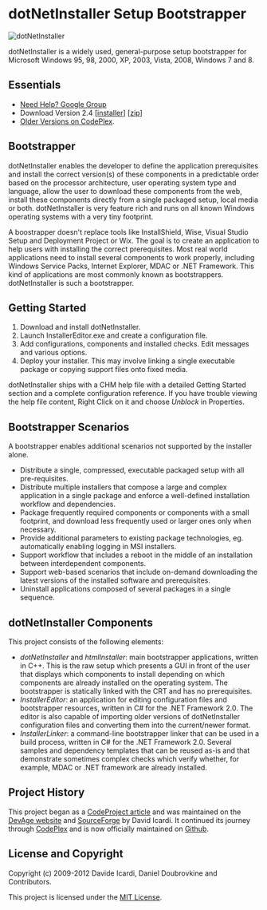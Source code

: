 dotNetInstaller Setup Bootstrapper
==================================

![dotNetInstaller](https://github.com/dblock/dotnetinstaller/raw/master/Documentation/Images/Logo.gif)

dotNetInstaller is a widely used, general-purpose setup bootstrapper for Microsoft Windows 95, 98, 2000, XP, 2003, Vista, 2008, Windows 7 and 8.

Essentials
----------

* [Need Help? Google Group](http://groups.google.com/group/dotnetinstaller)
* Download Version 2.4
  [[installer](https://github.com/dblock/dotnetinstaller/releases/download/2.4/dotNetInstaller.2.4.msi)]
  [[zip](https://github.com/dblock/dotnetinstaller/releases/download/2.4/dotNetInstaller.2.4.zip)]
* [Older Versions on CodePlex](http://dotnetinstaller.codeplex.com/).

Bootstrapper
------------

dotNetInstaller enables the developer to define the application prerequisites and install the correct version(s) of these components in a predictable order based on the processor architecture, user operating system type and language, allow the user to download these components from the web, install these components directly from a single packaged setup, local media or both. dotNetInstaller is very feature rich and runs on all known Windows operating systems with a very tiny footprint. 

A boostrapper doesn't replace tools like InstallShield, Wise, Visual Studio Setup and Deployment Project or Wix. The goal is to create an application to help users with installing the correct prerequisites. Most real world applications need to install several components to work properly, including Windows Service Packs, Internet Explorer, MDAC or .NET Framework. This kind of applications are most commonly known as bootstrappers. dotNetInstaller is such a bootstrapper.

Getting Started
---------------

1. Download and install dotNetInstaller.
2. Launch InstallerEditor.exe and create a configuration file.
3. Add configurations, components and installed checks. Edit messages and various options.
4. Deploy your installer. This may involve linking a single executable package or copying support files onto fixed media.

dotNetInstaller ships with a CHM help file with a detailed Getting Started section and a complete configuration reference. If you have trouble viewing the help file content, Right Click on it and choose *Unblock* in Properties.

Bootstrapper Scenarios
----------------------

A bootstrapper enables additional scenarios not supported by the installer alone. 

* Distribute a single, compressed, executable packaged setup with all pre-requisites. 
* Distribute multiple installers that compose a large and complex application in a single package and enforce a well-defined installation workflow and dependencies. 
* Package frequently required components or components with a small footprint, and download less frequently used or larger ones only when necessary. 
* Provide additional parameters to existing package technologies, eg. automatically enabling logging in MSI installers. 
* Support workflow that includes a reboot in the middle of an installation between interdependent components. 
* Support web-based scenarios that include on-demand downloading the latest versions of the installed software and prerequisites. 
* Uninstall applications composed of several packages in a single sequence. 

dotNetInstaller Components
--------------------------

This project consists of the following elements: 

* *dotNetInstaller* and *htmlInstaller*: main bootstrapper applications, written in C++. This is the raw setup which presents a GUI in front of the user that displays which components to install depending on which components are already installed on the operating system. The bootstrapper is statically linked with the CRT and has no prerequisites. 
* *InstallerEditor*: an application for editing configuration files and bootstrapper resources, written in C# for the .NET Framework 2.0. The editor is also capable of importing older versions of dotNetInstaller configuration files and converting them into the current/newer format. 
* *InstallerLinker*: a command-line bootstrapper linker that can be used in a build process, written in C# for the .NET Framework 2.0. 
Several samples and dependency templates that can be reused as-is and that demonstrate sometimes complex checks which verify whether, for example, MDAC or .NET framework are already installed. 

Project History
---------------

This project began as a [CodeProject article](http://www.codeproject.com/KB/install/dotNetInstaller.aspx) and was maintained on the [DevAge website](http://www.devage.com/) and [SourceForge](https://sourceforge.net/projects/dotnetinstaller) by David Icardi. It continued its journey through [CodePlex](http://dotnetinstaller.codeplex.com) and is now officially maintained on [Github](https://github.com/dblock/dotnetinstaller).

License and Copyright
---------------------

Copyright (c) 2009-2012 Davide Icardi, Daniel Doubrovkine and Contributors.

This project is licensed under the [MIT License](https://github.com/dblock/dotnetinstaller/blob/master/LICENSE).

